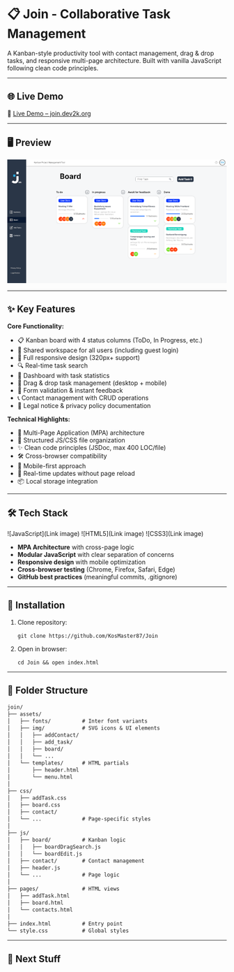 # 📋 Join - Collaborative Task Management 

A Kanban-style productivity tool with contact management, drag & drop tasks, and responsive multi-page architecture. Built with vanilla JavaScript following clean code principles.

---

## 🌐 Live Demo

🔗 [Live Demo – join.dev2k.org](https://join.dev2k.org/)

---

## 🖥️ Preview

![Join Screenshot](./assets/img/preview-join.png)

---

## ✨ Key Features

**Core Functionality:**
- 📋 Kanban board with 4 status columns (ToDo, In Progress, etc.)
- 👥 Shared workspace for all users (including guest login)
- 📱 Full responsive design (320px+ support)
- 🔍 Real-time task search
- 📅 Dashboard with task statistics
- 🎯 Drag & drop task management (desktop + mobile)
- 📝 Form validation & instant feedback
- 📞 Contact management with CRUD operations
- 📜 Legal notice & privacy policy documentation

**Technical Highlights:**
- 🧩 Multi-Page Application (MPA) architecture
- 📂 Structured JS/CSS file organization
- ✨ Clean code principles (JSDoc, max 400 LOC/file)
- 🛠️ Cross-browser compatibility
- 📱 Mobile-first approach
- 🔄 Real-time updates without page reload
- 📦 Local storage integration

---

## 🛠️ Tech Stack

![JavaScript](Link image)
![HTML5](Link image)
![CSS3](Link image)

- **MPA Architecture** with cross-page logic
- **Modular JavaScript** with clear separation of concerns
- **Responsive design** with mobile optimization
- **Cross-browser testing** (Chrome, Firefox, Safari, Edge)
- **GitHub best practices** (meaningful commits, .gitignore)

---

## 🚀 Installation

1. Clone repository:
   ```text
   git clone https://github.com/KosMaster87/Join
   ```

2. Open in browser:
   ```text
   cd Join && open index.html
   ```

---

## 📁 Folder Structure

```text
join/
├── assets/
│   ├── fonts/          # Inter font variants
│   ├── img/            # SVG icons & UI elements
│   │   ├── addContact/
│   │   ├── add_task/
│   │   ├── board/
│   │   └── ...        
│   └── templates/      # HTML partials
│       ├── header.html
│       └── menu.html
│
├── css/
│   ├── addTask.css
│   ├── board.css
│   ├── contact/
│   └── ...             # Page-specific styles
│
├── js/
│   ├── board/          # Kanban logic
│   │   ├── boardDragSearch.js
│   │   └── boardEdit.js
│   ├── contact/        # Contact management
│   ├── header.js
│   └── ...             # Page logic
│
├── pages/              # HTML views
│   ├── addTask.html
│   ├── board.html
│   └── contacts.html
│
├── index.html          # Entry point
└── style.css           # Global styles
```

---

## 📁 Next Stuff





   
